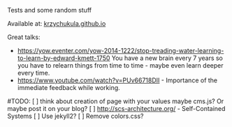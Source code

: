 Tests and some random stuff

Available at: [krzychukula.github.io](http://krzychukula.github.io)

Great talks: 
* https://yow.eventer.com/yow-2014-1222/stop-treading-water-learning-to-learn-by-edward-kmett-1750 You have a new brain every 7 years so you have to relearn things from time to time - maybe even learn deeper every time.
* https://www.youtube.com/watch?v=PUv66718DII - Importance of the immediate feedback while working.



#TODO:
    [ ] think about creation of page with your values maybe cms.js? Or maybe post it on your blog?
    [ ] http://scs-architecture.org/ - Self-Contained Systems
    [ ] Use jekyll2?
    [ ] Remove colors.css?

